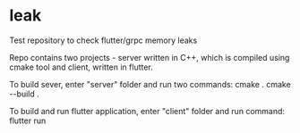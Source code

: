 # leak
Test repository to check flutter/grpc memory leaks

Repo contains two projects - server written in C++, which is compiled using cmake tool and client, written in flutter.

To build sever, enter "server" folder and run two commands:
cmake .
cmake --build .

To build and run flutter application, enter "client" folder and run command:
flutter run
